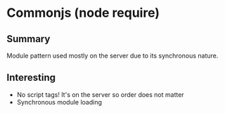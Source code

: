 # Commonjs (node require)

## Summary
Module pattern used mostly on the server due to its synchronous nature.

## Interesting
- No script tags! It's on the server so order does not matter
- Synchronous module loading

